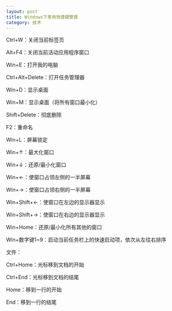```yaml
---
layout: post
title: Windows下常用快捷键整理
category: 技术
---
```


Ctrl+W：关闭当前标签页
Alt+F4：关闭当前活动应用程序窗口
Win+E：打开我的电脑
Ctrl+Alt+Delete：打开任务管理器
Win+D：显示桌面
Win+M：显示桌面（将所有窗口最小化）
Shift+Delete：彻底删除
F2：重命名
Win+L：屏幕锁定
Win+↑：最大化窗口
Win+↓：还原/最小化窗口
Win+←：使窗口占领左侧的一半屏幕
Win+→：使窗口占领右侧的一半屏幕
Win+Shift+←：使窗口在左边的显示器显示
Win+Shift+→：使窗口在右边的显示器显示
Win+Home：还原/最小化所有其他的窗口
Win+数字键1~9：启动当前任务栏上的快速启动项，依次从左往右排序文件：
Ctrl+Home：光标移到文档的开始
Ctrl+End：光标移到文档的结尾
Home：移到一行的开始
End：移到一行的结尾
	
